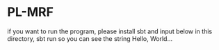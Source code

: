 PL-MRF
======
if you want to run the program, please install sbt and input below in this directory,
    sbt run
so you can see the string
    Hello, World...
